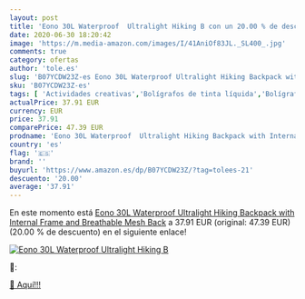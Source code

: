 ```yaml
---
layout: post
title: 'Eono 30L Waterproof  Ultralight Hiking B con un 20.00 % de descuento'
date: 2020-06-30 18:20:42
image: 'https://m.media-amazon.com/images/I/41AniOf83JL._SL400_.jpg'
comments: true
category: ofertas
author: 'tole.es'
slug: 'B07YCDW23Z-es Eono 30L Waterproof Ultralight Hiking Backpack with...'
sku: 'B07YCDW23Z-es'
tags: [ 'Actividades creativas','Bolígrafos de tinta líquida','Bolígrafos y recambios','Bolígrafos, lápices y útiles de escritura','Juguetes','Juguetes y juegos','Material de educación infantil','Material de escritura y dibujo para niños','Material escolar y educativo','Mosaicos para niños','Oficina y papelería','Pinturas','Rotuladores de colores para niños','Témperas y pinturas para murales','backpack', ]
actualPrice: 37.91 EUR
currency: EUR
price: 37.91
comparePrice: 47.39 EUR
prodname: 'Eono 30L Waterproof  Ultralight Hiking Backpack with Internal Frame and Breathable Mesh Back'
country: 'es'
flag: '🇪🇸'
brand: ''
buyurl: 'https://www.amazon.es/dp/B07YCDW23Z/?tag=tolees-21'
descuento: '20.00'
average: '37.91'
---
```


En este momento está [Eono 30L Waterproof  Ultralight Hiking Backpack with Internal Frame and Breathable Mesh Back](https://www.amazon.es/dp/B07YCDW23Z/?tag=tolees-21) a 37.91 EUR (original: 47.39 EUR) (20.00 %  de descuento) en el siguiente enlace!

[![Eono 30L Waterproof  Ultralight Hiking B](https://m.media-amazon.com/images/I/41AniOf83JL._SL400_.jpg)](https://www.amazon.es/dp/B07YCDW23Z/?tag=tolees-21)

🔎:


[🛒 Aquí!!!](https://www.amazon.es/dp/B07YCDW23Z/?tag=tolees-21)
